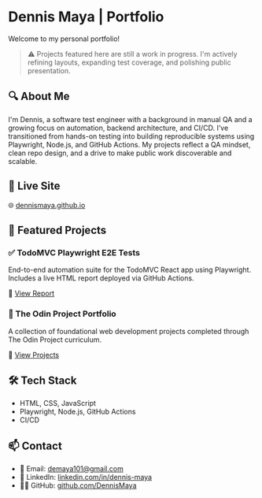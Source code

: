 # Dennis Maya | Portfolio

Welcome to my personal portfolio!

> ⚠️ Projects featured here are still a work in progress. I'm actively refining layouts, expanding test coverage, and polishing public presentation.

## 🔍 About Me

I'm Dennis, a software test engineer with a background in manual QA and a growing focus on automation, backend architecture, and CI/CD. I’ve transitioned from hands-on testing into building reproducible systems using Playwright, Node.js, and GitHub Actions. My projects reflect a QA mindset, clean repo design, and a drive to make public work discoverable and scalable.

## 🚀 Live Site

🌐 [dennismaya.github.io](https://dennismaya.github.io)

## 🧪 Featured Projects

### ✅ TodoMVC Playwright E2E Tests
End-to-end automation suite for the TodoMVC React app using Playwright. Includes a live HTML report deployed via GitHub Actions.

🔗 [View Report](https://dennismaya.github.io/todoMVC-playwright-e2e-tests/)

### 🧱 The Odin Project Portfolio
A collection of foundational web development projects completed through The Odin Project curriculum.

🔗 [View Projects](https://dennismaya.github.io/the-odin-project/)

## 🛠 Tech Stack

- HTML, CSS, JavaScript
- Playwright, Node.js, GitHub Actions
- CI/CD

## 📫 Contact

- 📧 Email: [demaya101@gmail.com](mailto:demaya101@gmail.com)
- 💼 LinkedIn: [linkedin.com/in/dennis-maya](https://linkedin.com/in/dennis-maya)
- 🧑‍💻 GitHub: [github.com/DennisMaya](https://github.com/DennisMaya)
